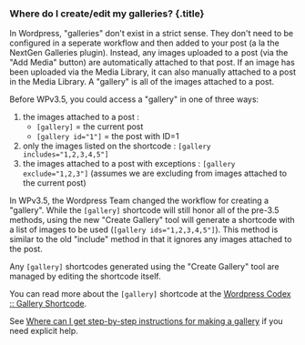 ### Where do I create/edit my galleries? {.title}

In Wordpress, "galleries" don't exist in a strict sense.  They don't need to be configured in a seperate workflow and then added to your post (a la the NextGen Galleries plugin).  Instead, any images uploaded to a post (via the "Add Media" button) are automatically attached to that post.  If an image has been uploaded via the Media Library, it can also manually attached to a post in the Media Library.  A "gallery" is all of the images attached to a post.

Before WPv3.5, you could access a "gallery" in one of three ways:

1. the images attached to a post :
	- `[gallery]` = the current post
	- `[gallery id="1"]` = the post with ID=1
2. only the images listed on the shortcode : `[gallery includes="1,2,3,4,5"]`
3. the images attached to a post with exceptions : `[gallery exclude="1,2,3"]` (assumes we are excluding from images attached to the current post)

In WPv3.5, the Wordpress Team changed the workflow for creating a "gallery".  While the `[gallery]` shortcode will still honor all of the pre-3.5 methods, using the new "Create Gallery" tool will generate a shortcode with a list of images to be used (`[gallery ids="1,2,3,4,5"]`).  This method is similar to the old "include" method in that it ignores any images attached to the post.

Any `[gallery]` shortcodes generated using the "Create Gallery" tool are managed by editing the shortcode itself.

You can read more about the `[gallery]` shortcode at the [Wordpress Codex :: Gallery Shortcode](http://codex.wordpress.org/Gallery_Shortcode).

See [Where can I get step-by-step instructions for making a gallery](#stepbystep) if you need explicit help.